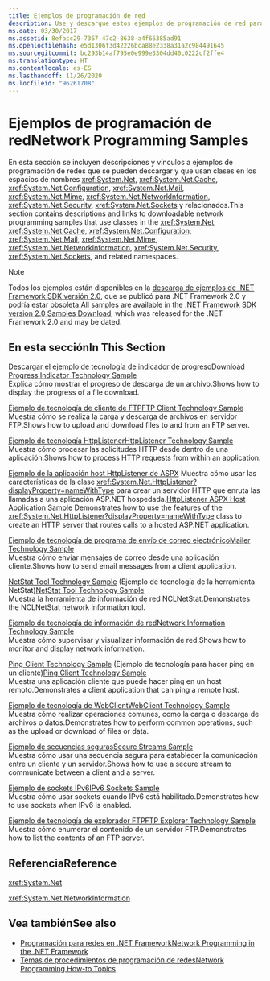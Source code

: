 ```yaml
---
title: Ejemplos de programación de red
description: Use y descargue estos ejemplos de programación de red para System.Net de .NET Framework y las clases extendidas.
ms.date: 03/30/2017
ms.assetid: 8efacc29-7367-47c2-8638-a4f66385ad91
ms.openlocfilehash: e5d1306f3d42226bca88e2338a31a2c984491645
ms.sourcegitcommit: bc293b14af795e0e999e3304dd40c0222cf2ffe4
ms.translationtype: HT
ms.contentlocale: es-ES
ms.lasthandoff: 11/26/2020
ms.locfileid: "96261708"
---
```

# <a name="network-programming-samples"></a><span data-ttu-id="efdb7-103">Ejemplos de programación de red</span><span class="sxs-lookup"><span data-stu-id="efdb7-103">Network Programming Samples</span></span>

<span data-ttu-id="efdb7-104">En esta sección se incluyen descripciones y vínculos a ejemplos de programación de redes que se pueden descargar y que usan clases en los espacios de nombres <xref:System.Net>, <xref:System.Net.Cache>, <xref:System.Net.Configuration>, <xref:System.Net.Mail>, <xref:System.Net.Mime>, <xref:System.Net.NetworkInformation>, <xref:System.Net.Security>, <xref:System.Net.Sockets> y relacionados.</span><span class="sxs-lookup"><span data-stu-id="efdb7-104">This section contains descriptions and links to downloadable network programming samples that use classes in the <xref:System.Net>, <xref:System.Net.Cache>, <xref:System.Net.Configuration>, <xref:System.Net.Mail>, <xref:System.Net.Mime>, <xref:System.Net.NetworkInformation>, <xref:System.Net.Security>, <xref:System.Net.Sockets>, and related namespaces.</span></span>
  
> [!NOTE]
> <span data-ttu-id="efdb7-105">Todos los ejemplos están disponibles en la [descarga de ejemplos de .NET Framework SDK versión 2.0](https://www.microsoft.com/download/confirmation.aspx?id=22181), que se publicó para .NET Framework 2.0 y podría estar obsoleta.</span><span class="sxs-lookup"><span data-stu-id="efdb7-105">All samples are available in the [.NET Framework SDK version 2.0 Samples Download](https://www.microsoft.com/download/confirmation.aspx?id=22181), which was released for the .NET Framework 2.0 and may be dated.</span></span>

## <a name="in-this-section"></a><span data-ttu-id="efdb7-106">En esta sección</span><span class="sxs-lookup"><span data-stu-id="efdb7-106">In This Section</span></span>  

 <span data-ttu-id="efdb7-107">[Descargar el ejemplo de tecnología de indicador de progreso](/previous-versions/dotnet/netframework-3.0/t8w6294a(v=vs.85))</span><span class="sxs-lookup"><span data-stu-id="efdb7-107">[Download Progress Indicator Technology Sample](/previous-versions/dotnet/netframework-3.0/t8w6294a(v=vs.85))</span></span>  
 <span data-ttu-id="efdb7-108">Explica cómo mostrar el progreso de descarga de un archivo.</span><span class="sxs-lookup"><span data-stu-id="efdb7-108">Shows how to display the progress of a file download.</span></span>  
  
 <span data-ttu-id="efdb7-109">[Ejemplo de tecnología de cliente de FTP](/previous-versions/dotnet/netframework-3.0/b7810t5c(v=vs.85))</span><span class="sxs-lookup"><span data-stu-id="efdb7-109">[FTP Client Technology Sample](/previous-versions/dotnet/netframework-3.0/b7810t5c(v=vs.85))</span></span>  
 <span data-ttu-id="efdb7-110">Muestra cómo se realiza la carga y descarga de archivos en servidor FTP.</span><span class="sxs-lookup"><span data-stu-id="efdb7-110">Shows how to upload and download files to and from an FTP server.</span></span>  
  
 <span data-ttu-id="efdb7-111">[Ejemplo de tecnología HttpListener](/previous-versions/dotnet/netframework-3.0/y7cbb2y2(v=vs.85))</span><span class="sxs-lookup"><span data-stu-id="efdb7-111">[HttpListener Technology Sample](/previous-versions/dotnet/netframework-3.0/y7cbb2y2(v=vs.85))</span></span>  
 <span data-ttu-id="efdb7-112">Muestra cómo procesar las solicitudes HTTP desde dentro de una aplicación.</span><span class="sxs-lookup"><span data-stu-id="efdb7-112">Shows how to process HTTP requests from within an application.</span></span>  

 <span data-ttu-id="efdb7-113">[Ejemplo de la aplicación host HttpListener de ASPX](/previous-versions/visualstudio/visual-studio-2008/dd767375(v=vs.90)) Muestra cómo usar las características de la clase <xref:System.Net.HttpListener?displayProperty=nameWithType> para crear un servidor HTTP que enruta las llamadas a una aplicación ASP.NET hospedada.</span><span class="sxs-lookup"><span data-stu-id="efdb7-113">[HttpListener ASPX Host Application Sample](/previous-versions/visualstudio/visual-studio-2008/dd767375(v=vs.90)) Demonstrates how to use the features of the <xref:System.Net.HttpListener?displayProperty=nameWithType> class to create an HTTP server that routes calls to a hosted ASP.NET application.</span></span>
  
 <span data-ttu-id="efdb7-114">[Ejemplo de tecnología de programa de envío de correo electrónico](/previous-versions/dotnet/netframework-3.0/whw7xbk2(v=vs.85))</span><span class="sxs-lookup"><span data-stu-id="efdb7-114">[Mailer Technology Sample](/previous-versions/dotnet/netframework-3.0/whw7xbk2(v=vs.85))</span></span>  
 <span data-ttu-id="efdb7-115">Muestra cómo enviar mensajes de correo desde una aplicación cliente.</span><span class="sxs-lookup"><span data-stu-id="efdb7-115">Shows how to send email messages from a client application.</span></span>  
  
 <span data-ttu-id="efdb7-116">[NetStat Tool Technology Sample](/previous-versions/dotnet/netframework-3.0/ks32hs88(v=vs.85)) (Ejemplo de tecnología de la herramienta NetStat)</span><span class="sxs-lookup"><span data-stu-id="efdb7-116">[NetStat Tool Technology Sample](/previous-versions/dotnet/netframework-3.0/ks32hs88(v=vs.85))</span></span>  
 <span data-ttu-id="efdb7-117">Muestra la herramienta de información de red NCLNetStat.</span><span class="sxs-lookup"><span data-stu-id="efdb7-117">Demonstrates the NCLNetStat network information tool.</span></span>  
  
 <span data-ttu-id="efdb7-118">[Ejemplo de tecnología de información de red](/previous-versions/dotnet/netframework-3.0/2xatedhd(v=vs.85))</span><span class="sxs-lookup"><span data-stu-id="efdb7-118">[Network Information Technology Sample](/previous-versions/dotnet/netframework-3.0/2xatedhd(v=vs.85))</span></span>  
 <span data-ttu-id="efdb7-119">Muestra cómo supervisar y visualizar información de red.</span><span class="sxs-lookup"><span data-stu-id="efdb7-119">Shows how to monitor and display network information.</span></span>  
  
 <span data-ttu-id="efdb7-120">[Ping Client Technology Sample](/previous-versions/dotnet/netframework-3.0/5253acs7(v=vs.85)) (Ejemplo de tecnología para hacer ping en un cliente)</span><span class="sxs-lookup"><span data-stu-id="efdb7-120">[Ping Client Technology Sample](/previous-versions/dotnet/netframework-3.0/5253acs7(v=vs.85))</span></span>  
 <span data-ttu-id="efdb7-121">Muestra una aplicación cliente que puede hacer ping en un host remoto.</span><span class="sxs-lookup"><span data-stu-id="efdb7-121">Demonstrates a client application that can ping a remote host.</span></span>  
  
 <span data-ttu-id="efdb7-122">[Ejemplo de tecnología de WebClient](/previous-versions/dotnet/netframework-3.0/fxk992zc(v=vs.85))</span><span class="sxs-lookup"><span data-stu-id="efdb7-122">[WebClient Technology Sample](/previous-versions/dotnet/netframework-3.0/fxk992zc(v=vs.85))</span></span>  
 <span data-ttu-id="efdb7-123">Muestra cómo realizar operaciones comunes, como la carga o descarga de archivos o datos.</span><span class="sxs-lookup"><span data-stu-id="efdb7-123">Demonstrates how to perform common operations, such as the upload or download of files or data.</span></span>  
  
 <span data-ttu-id="efdb7-124">[Ejemplo de secuencias seguras](/previous-versions/dotnet/netframework-3.0/ms180980(v=vs.85))</span><span class="sxs-lookup"><span data-stu-id="efdb7-124">[Secure Streams Sample](/previous-versions/dotnet/netframework-3.0/ms180980(v=vs.85))</span></span>  
 <span data-ttu-id="efdb7-125">Muestra cómo usar una secuencia segura para establecer la comunicación entre un cliente y un servidor.</span><span class="sxs-lookup"><span data-stu-id="efdb7-125">Shows how to use a secure stream to communicate between a client and a server.</span></span>  
  
 <span data-ttu-id="efdb7-126">[Ejemplo de sockets IPv6](/previous-versions/dotnet/netframework-3.0/ms180981(v=vs.85))</span><span class="sxs-lookup"><span data-stu-id="efdb7-126">[IPv6 Sockets Sample](/previous-versions/dotnet/netframework-3.0/ms180981(v=vs.85))</span></span>  
 <span data-ttu-id="efdb7-127">Muestra cómo usar sockets cuando IPv6 está habilitado.</span><span class="sxs-lookup"><span data-stu-id="efdb7-127">Demonstrates how to use sockets when IPv6 is enabled.</span></span>  
  
 <span data-ttu-id="efdb7-128">[Ejemplo de tecnología de explorador FTP](/previous-versions/dotnet/netframework-3.0/ms233623(v=vs.85))</span><span class="sxs-lookup"><span data-stu-id="efdb7-128">[FTP Explorer Technology Sample](/previous-versions/dotnet/netframework-3.0/ms233623(v=vs.85))</span></span>  
 <span data-ttu-id="efdb7-129">Muestra cómo enumerar el contenido de un servidor FTP.</span><span class="sxs-lookup"><span data-stu-id="efdb7-129">Demonstrates how to list the contents of an FTP server.</span></span>  

## <a name="reference"></a><span data-ttu-id="efdb7-130">Referencia</span><span class="sxs-lookup"><span data-stu-id="efdb7-130">Reference</span></span>  

 <xref:System.Net>  
  
 <xref:System.Net.NetworkInformation>  
  
## <a name="see-also"></a><span data-ttu-id="efdb7-131">Vea también</span><span class="sxs-lookup"><span data-stu-id="efdb7-131">See also</span></span>

- [<span data-ttu-id="efdb7-132">Programación para redes en .NET Framework</span><span class="sxs-lookup"><span data-stu-id="efdb7-132">Network Programming in the .NET Framework</span></span>](index.md)
- [<span data-ttu-id="efdb7-133">Temas de procedimientos de programación de redes</span><span class="sxs-lookup"><span data-stu-id="efdb7-133">Network Programming How-to Topics</span></span>](network-programming-how-to-topics.md)
